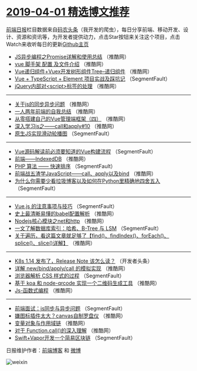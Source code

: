 # [2019-04-01 精选博文推荐](https://toutiao.qdkfweb.cn/date/2019/04/01)

[前端日报](https://qdkfweb.cn/c/news)栏目数据来自[码农头条](https://toutiao.qdkfweb.cn/)（我开发的爬虫），每日分享前端、移动开发、设计、资源和资讯等，为开发者提供动力，点击Star按钮来关注这个项目，点击Watch来收听每日的更新[Github主页](https://github.com/kujian/frontendDaily)
* [JS异步编程之Promise详解和使用总结](https://toutiao.qdkfweb.cn/105750.html) （推酷网）
* [vue 脚手架 配置 及文件介绍](https://toutiao.qdkfweb.cn/105748.html) （推酷网）
* [Vue递归组件+Vuex开发树形组件Tree&#8211;递归组件](https://toutiao.qdkfweb.cn/105741.html) （推酷网）
* [Vue + TypeScript + Element 项目实战及踩坑记](https://toutiao.qdkfweb.cn/105711.html) （SegmentFault）
* [jQuery内部对&lt;script&gt;标签的处理](https://toutiao.qdkfweb.cn/105752.html) （推酷网）

***
* [关于js的同步异步问题](https://toutiao.qdkfweb.cn/105753.html) （推酷网）
* [一人两年前端的自我总结](https://toutiao.qdkfweb.cn/105732.html) （推酷网）
* [从零搭建自己的Vue管理端框架（四）](https://toutiao.qdkfweb.cn/105734.html) （推酷网）
* [深入学习js之——call和apply#10](https://toutiao.qdkfweb.cn/105745.html) （推酷网）
* [原生JS实现滑动轮播图](https://toutiao.qdkfweb.cn/105724.html) （SegmentFault）

***
* [Vue源码解读前必须要知道的Vue构建流程](https://toutiao.qdkfweb.cn/105725.html) （SegmentFault）
* [前端——IndexedDB](https://toutiao.qdkfweb.cn/105751.html) （推酷网）
* [PHP 算法 —— 快速排序](https://toutiao.qdkfweb.cn/105719.html) （SegmentFault）
* [前端战五渣学JavaScript——call、apply以及bind](https://toutiao.qdkfweb.cn/105743.html) （推酷网）
* [为什么你需要少看垃圾博客以及如何在Python里精确地四舍五入](https://toutiao.qdkfweb.cn/105722.html) （SegmentFault）

***
* [Vue.js 的注意事项与技巧](https://toutiao.qdkfweb.cn/105712.html) （SegmentFault）
* [史上最清晰易懂的babel配置解析](https://toutiao.qdkfweb.cn/105746.html) （推酷网）
* [Nodejs核心模块之net和http](https://toutiao.qdkfweb.cn/105738.html) （推酷网）
* [一文了解数据库索引：哈希、B-Tree 与 LSM](https://toutiao.qdkfweb.cn/105716.html) （SegmentFault）
* [关于遍历，看这篇文章就足够了【find()、findIndex()、forEach()、splice()、slice()详解】](https://toutiao.qdkfweb.cn/105749.html) （推酷网）

***
* [K8s 1.14 发布了，Release Note 该怎么读？](https://toutiao.qdkfweb.cn/105727.html) （开发者头条）
* [详解 new/bind/apply/call 的模拟实现](https://toutiao.qdkfweb.cn/105739.html) （推酷网）
* [浏览器解析 CSS 样式的过程](https://toutiao.qdkfweb.cn/105717.html) （SegmentFault）
* [基于 koa 和 node-qrcode 实现一个二维码生成工具](https://toutiao.qdkfweb.cn/105729.html) （推酷网）
* [Js-函数式编程](https://toutiao.qdkfweb.cn/105740.html) （推酷网）

***
* [前端面试：js同步与异步问题](https://toutiao.qdkfweb.cn/105718.html) （SegmentFault）
* [嫌图标插件太大？canvas自制罗盘仪](https://toutiao.qdkfweb.cn/105730.html) （推酷网）
* [变量对象与作用域链](https://toutiao.qdkfweb.cn/105731.html) （推酷网）
* [对于 Function.call()的深入理解](https://toutiao.qdkfweb.cn/105742.html) （推酷网）
* [Swift+Vapor开发一个简易区块链](https://toutiao.qdkfweb.cn/105720.html) （SegmentFault）

日报维护作者：[前端博客](https://qdkfweb.cn/) 和 [微博](https://qdkfweb.cn/go/weibo)

![weixin](https://user-images.githubusercontent.com/3055447/38468989-651132ac-3b80-11e8-8e6b-15122322a9d7.png)